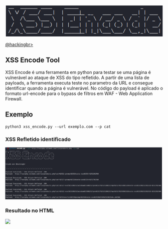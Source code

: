 <p align="center">
    <img width="500" src="xss_encode.png" alt="XSS Encode"><p></p>
    <a href="https://github.com/carineconstantino/hackingbr">@hackingbr></a>
</p>

## XSS Encode Tool
XSS Encode é uma ferramenta em python para testar se uma página é vulnerável ao ataque de XSS do tipo refletido. A partir de uma lista de payloads, a ferramenta executa teste no parametro da URL e consegue identificar quando a página é vulnerável. No código do payload é aplicado o formato url-encode para o bypass de filtros em WAF - Web Application Firewall. 

## Exemplo
```
python3 xss_encode.py --url exemplo.com --p cat
```
### XSS Refletido identificado
<p align="left">
    <img width="500" src="xss_encode_exemplo.png"><p></p>
</p>

### Resultado no HTML
<p align="left">
    <img width="500" src="html_scan_report.png"><p></p>
</p>

#

